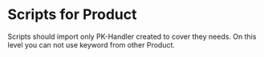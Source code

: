 # Scripts for Product
Scripts should import only PK-Handler created to cover they needs.
On this level you can not use keyword from other Product.